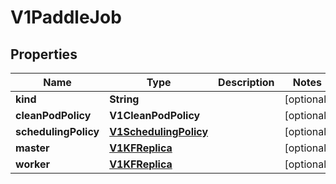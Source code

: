 

# V1PaddleJob


## Properties

| Name | Type | Description | Notes |
|------------ | ------------- | ------------- | -------------|
|**kind** | **String** |  |  [optional] |
|**cleanPodPolicy** | **V1CleanPodPolicy** |  |  [optional] |
|**schedulingPolicy** | [**V1SchedulingPolicy**](V1SchedulingPolicy.md) |  |  [optional] |
|**master** | [**V1KFReplica**](V1KFReplica.md) |  |  [optional] |
|**worker** | [**V1KFReplica**](V1KFReplica.md) |  |  [optional] |



